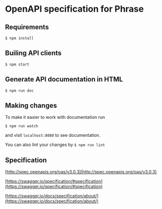 # OpenAPI specification for Phrase

## Requirements

`$ npm install`

## Builing API clients

`$ npm start`

## Generate API documentation in HTML

`$ npm run doc`

## Making changes

To make it easier to work with documentation run

`$ npm run watch`

and visit `localhost:8080` to see documentation.


You can also lint your changes by `$ npm run lint`

## Specification

[http://spec.openapis.org/oas/v3.0.3](http://spec.openapis.org/oas/v3.0.3)

[https://swagger.io/specification/#specification](https://swagger.io/specification/#specification)

[https://swagger.io/docs/specification/about/](https://swagger.io/docs/specification/about/)
